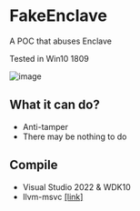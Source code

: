 # FakeEnclave
A POC that abuses Enclave

Tested in Win10 1809

![image](https://user-images.githubusercontent.com/13917777/189128521-bf4e0691-bed8-41b1-aa7b-bd9ed17e39f7.png)

## What it can do?
- Anti-tamper
- There may be nothing to do

## Compile
- Visual Studio 2022 & WDK10
- llvm-msvc [[link]](https://github.com/backengineering/llvm-msvc/releases)
